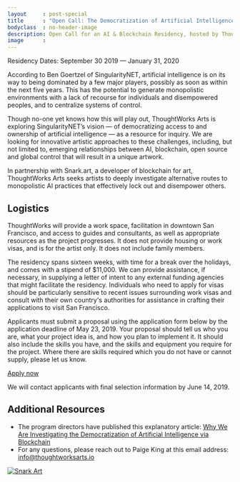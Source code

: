 ```yaml
---
layout     : post-special
title	   : "Open Call: The Democratization of Artificial Intelligence via Blockchain"
bodyclass  : no-header-image
description: Open Call for an AI & Blockchain Residency, hosted by ThoughtWorks Arts and Snark.art in San Francisco
image      :
---
```


Residency Dates: September 30 2019 — January 31, 2020

According to Ben Goertzel of SingularityNET, artificial intelligence is on its way to being dominated by a few major players, possibly as soon as within the next five years. This has the potential to generate monopolistic environments with a lack of recourse for individuals and disempowered peoples, and to centralize systems of control.

Though no-one yet knows how this will play out, ThoughtWorks Arts is exploring SingularityNET’s vision &mdash; of democratizing access to and ownership of artificial intelligence &mdash; as a resource for inquiry. We are looking for innovative artistic approaches to these challenges, including, but not limited to, emerging relationships between AI, blockchain, open source and global control that will result in a unique artwork.

In partnership with Snark.art, a developer of blockchain for art, ThoughtWorks Arts seeks artists to deeply investigate alternative routes to monopolistic AI practices that effectively lock out and disempower others.

## Logistics

ThoughtWorks will provide a work space, facilitation in downtown San Francisco, and access to guides and consultants, as well as appropriate resources as the project progresses. It does not provide housing or work visas, and is for the artist only. It does not include family members.

The residency spans sixteen weeks, with time for a break over the holidays, and comes with a stipend of $11,000. We can provide assistance, if necessary, in supplying a letter of intent to any external funding agencies that might facilitate the residency. Individuals who need to apply for visas should be particularly sensitive to recent issues surrounding work visas and consult with their own country's authorities for assistance in crafting their applications to visit San Francisco.

Applicants must submit a proposal using the application form below by the application deadline of May 23, 2019. Your proposal should tell us who you are, what your project idea is, and how you plan to implement it. It should also include the skills you have, and the skills and equipment you require for the project. Where there are skills required which you do not have or cannot supply, please let us know.

<a href="https://forms.gle/QTuBdqU3uLUnfjf59" class="attention">Apply now</a>

We will contact applicants with final selection information by June 14, 2019.

## Additional Resources

- The program directors have published this explanatory article: [Why We Are Investigating the Democratization of Artificial Intelligence via Blockchain](/blog/why-democratization-ai-blockchain/)
- For any questions, please reach out to Paige King at this email address: [info@thoughtworksarts.io](mailto:info@thoughtworksarts.io)

<a href="https://snark.art">
	<img src="/images/partners/snark-art.png" alt="Snark Art" class="small" />
</a>
